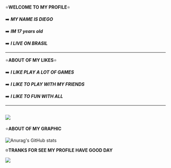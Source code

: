 ⭐**WELCOME TO MY PROFILE**⭐

➡️ **_MY NAME IS DIEGO_**

➡️ **_IM 17 years old_**

➡️ **_I LIVE ON BRASIL_**

----------------------------
⭐**ABOUT OF MY LIKES**⭐

➡️ **_I LIKE PLAY A LOT OF GAMES_**

➡️ **_I LIKE TO PLAY WITH MY FRIENDS_**

➡️ **_I LIKE TO FUN WITH ALL_**

----------------------------

![](https://media1.tenor.com/m/t8JWqJHf2NoAAAAC/klee-genshin.gif)
---------------------------

⭐**ABOUT OF MY GRAPHIC**


![Anurag's GitHub stats](https://github-readme-stats.vercel.app/api?username=diegoo080717AL&show_icons=true&theme=merko)





🔯**TRANKS FOR SEE MY PROFILE HAVE GOOD DAY**


![](https://media1.tenor.com/m/0SLGaFbO8X4AAAAd/klee-genshin.gif)
